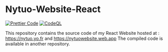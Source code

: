# Nytuo-Website-React

[![Prettier Code](https://github.com/Nytuo/Nytuo-Website-React/actions/workflows/prettier.yml/badge.svg)](https://github.com/Nytuo/Nytuo-Website-React/actions/workflows/prettier.yml)
[![CodeQL](https://github.com/Nytuo/React-Website/actions/workflows/codeql-analysis.yml/badge.svg)](https://github.com/Nytuo/React-Website/actions/workflows/codeql-analysis.yml)

This repository contains the source code of my React Website hosted at : https://nytuo.yo.fr and https://nytuowebsite.web.app
The compiled code is available in another repository.
